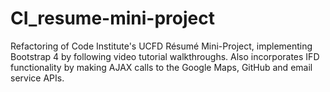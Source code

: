 # CI_resume-mini-project
Refactoring of Code Institute's UCFD Résumé Mini-Project, implementing Bootstrap 4 by following video tutorial walkthroughs. Also incorporates IFD functionality by making AJAX calls to the Google Maps, GitHub and email service APIs.
